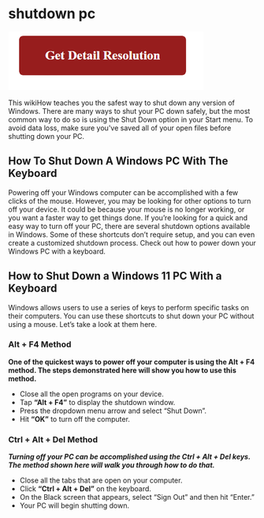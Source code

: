 # shutdown pc

[![shutdown pc](gett-detail.png)](https://computersolve.com/shutdown-computer/)

This wikiHow teaches you the safest way to shut down any version of Windows. There are many ways to shut your PC down safely, but the most common way to do so is using the Shut Down option in your Start menu. To avoid data loss, make sure you've saved all of your open files before shutting down your PC.

## How To Shut Down A Windows PC With The Keyboard

Powering off your Windows computer can be accomplished with a few clicks of the mouse. However, you may be looking for other options to turn off your device. It could be because your mouse is no longer working, or you want a faster way to get things done. If you’re looking for a quick and easy way to turn off your PC, there are several shutdown options available in Windows. Some of these shortcuts don’t require setup, and you can even create a customized shutdown process. Check out how to power down your Windows PC with a keyboard.

## How to Shut Down a Windows 11 PC With a Keyboard

Windows allows users to use a series of keys to perform specific tasks on their computers. You can use these shortcuts to shut down your PC without using a mouse. Let’s take a look at them here.

### **Alt + F4 Method**

**One of the quickest ways to power off your computer is using the Alt + F4 method. The steps demonstrated here will show you how to use this method.**

* Close all the open programs on your device.
* Tap **“Alt + F4”** to display the shutdown window.
* Press the dropdown menu arrow and select “Shut Down”.
* Hit **“OK”** to turn off the computer.

### **Ctrl + Alt + Del Method**

**_Turning off your PC can be accomplished using the Ctrl + Alt + Del keys. The method shown here will walk you through how to do that._**

* Close all the tabs that are open on your computer.
* Click **“Ctrl + Alt + Del”** on the keyboard.
* On the Black screen that appears, select “Sign Out” and then hit “Enter.”
* Your PC will begin shutting down.
